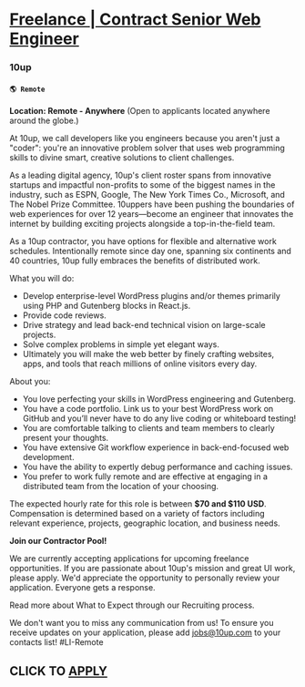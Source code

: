 # [Freelance | Contract Senior Web Engineer](https://www.remotewlb.com/apply/freelance-contract-senior-web-engineer)  
### 10up  
#### `🌎 Remote`  

**Location: Remote - Anywhere** (Open to applicants located anywhere around the globe.)

At 10up, we call developers like you engineers because you aren't just a "coder": you're an innovative problem solver that uses web programming skills to divine smart, creative solutions to client challenges.

As a leading digital agency, 10up's client roster spans from innovative startups and impactful non-profits to some of the biggest names in the industry, such as ESPN, Google, The New York Times Co., Microsoft, and The Nobel Prize Committee. 10uppers have been pushing the boundaries of web experiences for over 12 years—become an engineer that innovates the internet by building exciting projects alongside a top-in-the-field team.

As a 10up contractor, you have options for flexible and alternative work schedules. Intentionally remote since day one, spanning six continents and 40 countries, 10up fully embraces the benefits of distributed work.

What you will do:

  * Develop enterprise-level WordPress plugins and/or themes primarily using PHP and Gutenberg blocks in React.js.
  * Provide code reviews.
  * Drive strategy and lead back-end technical vision on large-scale projects.
  * Solve complex problems in simple yet elegant ways.
  * Ultimately you will make the web better by finely crafting websites, apps, and tools that reach millions of online visitors every day.

About you:

  * You love perfecting your skills in WordPress engineering and Gutenberg.
  * You have a code portfolio. Link us to your best WordPress work on GitHub and you’ll never have to do any live coding or whiteboard testing! 
  * You are comfortable talking to clients and team members to clearly present your thoughts.
  * You have extensive Git workflow experience in back-end-focused web development.
  * You have the ability to expertly debug performance and caching issues.
  * You prefer to work fully remote and are effective at engaging in a distributed team from the location of your choosing.

The expected hourly rate for this role is between **$70 and $110 USD**. Compensation is determined based on a variety of factors including relevant experience, projects, geographic location, and business needs.

**Join our Contractor Pool!**

We are currently accepting applications for upcoming freelance opportunities. If you are passionate about 10up's mission and great UI work, please apply. We'd appreciate the opportunity to personally review your application. Everyone gets a response.

Read more about What to Expect through our Recruiting process.

We don't want you to miss any communication from us! To ensure you receive updates on your application, please add jobs@10up.com to your contacts list! #LI-Remote

  
## CLICK TO [APPLY](https://www.remotewlb.com/apply/freelance-contract-senior-web-engineer)

